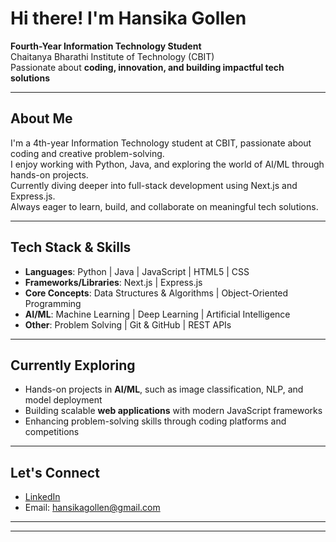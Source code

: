 #  Hi there! I'm Hansika Gollen

 **Fourth-Year Information Technology Student**  
 Chaitanya Bharathi Institute of Technology (CBIT)  
 Passionate about **coding, innovation, and building impactful tech solutions**

---

##  About Me

I'm a 4th-year Information Technology student at CBIT, passionate about coding and creative problem-solving.  
I enjoy working with Python, Java, and exploring the world of AI/ML through hands-on projects.  
Currently diving deeper into full-stack development using Next.js and Express.js.  
Always eager to learn, build, and collaborate on meaningful tech solutions.


---

##  Tech Stack & Skills

- **Languages**: Python | Java | JavaScript | HTML5 | CSS  
- **Frameworks/Libraries**: Next.js | Express.js  
- **Core Concepts**: Data Structures & Algorithms | Object-Oriented Programming  
- **AI/ML**: Machine Learning | Deep Learning | Artificial Intelligence 
- **Other**: Problem Solving | Git & GitHub | REST APIs  

---

##  Currently Exploring

- Hands-on projects in **AI/ML**, such as image classification, NLP, and model deployment  
- Building scalable **web applications** with modern JavaScript frameworks  
- Enhancing problem-solving skills through coding platforms and competitions

---

##  Let's Connect

-  [LinkedIn](https://www.linkedin.com/in/hansikagollen/)  
-  Email: hansikagollen@gmail.com  

---


---


<!--
**hansikagollen/HansikaGollen** is a ✨ _special_ ✨ repository because its `README.md` (this file) appears on your GitHub profile.

Here are some ideas to get you started:

- 🔭 I’m currently working on ...
- 🌱 I’m currently learning ...
- 👯 I’m looking to collaborate on ...
- 🤔 I’m looking for help with ...
- 💬 Ask me about ...
- 📫 How to reach me: ...
- 😄 Pronouns: ...
- ⚡ Fun fact: ...
-->
